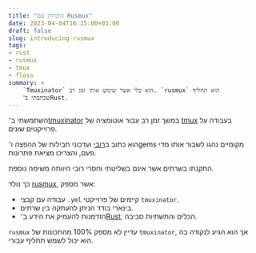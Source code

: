 ```yaml
---
title: "היכרות עם Rusmux"
date: 2023-04-04T16:35:00+03:00
draft: false
slug: introducing-rusmux
tags: 
- rust
- rusmux
- tmux
- floss
summary: >
    `Tmuxinator` הוא כלי אשר שימש אותי זמן רב. `rusmux` הוא תחליף
    שכתבתי ב־Rust.
---
```

השתמשתי ב־[tmuxinator](https://github.com/tmuxinator/tmuxinator) במשך זמן רב 
עבור אוטומציה של [tmux](https://tmux.github.io/) בעבודה על פרוייקטים שונים.

הוא כתוב ב[רובי](https://www.ruby-lang.org/en/) ועדכוני חבילות של ההפצה ו־gems
מקומיים נהגו לשבור אותו מדי פעם, והצריכו מציאת פתרונות.

התקנתו בשרתים אשר אינם בשליטתי וחסרי רובי היוותה משימה נוספת.

כך נולד [rusmux](https://github.com/MeirKriheli/rusmux), אשר מספק:

* עבודה עם קבצי ‎`.yml` קיימים של פרוייקטי `tmuxinator`.
* בינארי בודד הניתן להעתקה בין שרתים.
* הזדמנות להעמיק את הידע ב־[Rust](https://www.rust-lang.org/), הכלים והתשתיות
  סביבה.

`rusmux` עדיין לא מספק 100% מהתכונות של `tmuxinator`, אך הוא הגיע לנקודה בה הוא יכול
לשמש תחליף עבורי.
